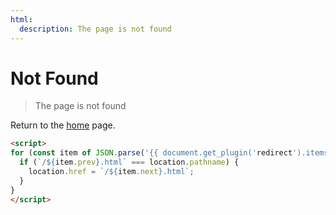```yaml
---
html:
  description: The page is not found
---
```


# Not Found

> The page is not found

Return to the <a href="/">home</a> page.

```html markup
<script>
for (const item of JSON.parse('{{ document.get_plugin('redirect').items | tojson }}')) {
  if (`/${item.prev}.html` === location.pathname) {
    location.href = `/${item.next}.html`;
  }
}
</script>
```
